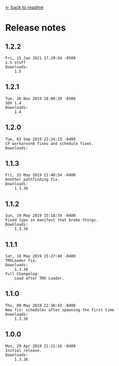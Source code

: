 ﻿﻿[← back to readme](README.md)

# Release notes
## 1.2.2
```
Fri, 15 Jan 2021 17:29:54 -0500
1.5 stuff
Downloads:
    1.5
```

## 1.2.1
```
Tue, 26 Nov 2019 18:00:29 -0500
SDV 1.4
Downloads:
    1.4
```

## 1.2.0
```
Tue, 03 Sep 2019 22:24:13 -0400
CP workaround fixes and schedule fixes.
Downloads:
```

## 1.1.3
```
Fri, 31 May 2019 21:48:54 -0400
Another pathfinding fix.
Downloads:
    1.3.36
```

## 1.1.2
```
Sun, 19 May 2019 15:18:59 -0400
Fixed typo in manifest that broke things.
Downloads:
    1.3.36
```

## 1.1.1
```
Sat, 18 May 2019 15:27:40 -0400
TMXLoader fix.
Downloads:
    1.3.36
Full Changelog:
    Load after TMX Loader.
```

## 1.1.0
```
Thu, 09 May 2019 22:30:43 -0400
New fix: schedules after spawning the first time
Downloads:
    1.3.36
```

## 1.0.0
```
Mon, 29 Apr 2019 21:21:16 -0400
Initial release.
Downloads:
    1.3.36
```

